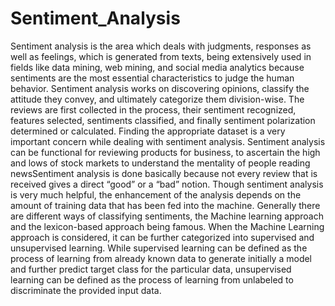 # Sentiment_Analysis
Sentiment analysis is the area which deals with judgments, responses as well as feelings, which is generated from texts, being extensively used in fields like data mining, web mining, and social media analytics because sentiments are the most essential characteristics to judge the human behavior. Sentiment analysis works on discovering opinions, classify the attitude they convey, and ultimately categorize them division-wise. The reviews are first collected in the process, their sentiment recognized, features selected, sentiments classified, and finally sentiment polarization determined or calculated. Finding the appropriate dataset is a very important concern while dealing with sentiment analysis. Sentiment analysis can be functional for reviewing products for business, to ascertain the high and lows of stock markets to understand the mentality of people reading newsSentiment analysis is done basically because not every review that is received gives a direct “good” or a “bad” notion. Though sentiment analysis is very much helpful, the enhancement of the analysis depends on the amount of training data that has been fed into the machine. Generally there are different ways of classifying sentiments, the Machine learning approach and the lexicon-based approach being famous. When the Machine Learning approach is considered, it can be further categorized into supervised and unsupervised learning. While supervised learning can be defined as the process of learning from already known data to generate initially a model and further predict target class for the particular data, unsupervised learning can be defined as the process of learning from unlabeled to discriminate the provided input data. 
